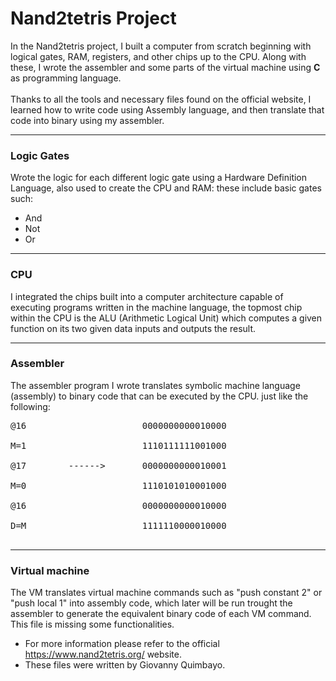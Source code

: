 # Nand2tetris Project 

In the Nand2tetris project, I built a computer from scratch beginning with logical gates, RAM, registers, and other chips up to the CPU. Along with these, I wrote the assembler and some parts of the virtual machine using **C** as programming language.<br />
<br />
Thanks to all the tools and necessary files found on the official website, I  learned how to write code using Assembly language, and then translate that code into binary using my assembler.<br />

---
### Logic Gates

Wrote the logic for each different logic gate using a Hardware Definition Language, also used to create the CPU and RAM: these include basic gates such:

- And
- Not
- Or

---

### CPU

I integrated the chips built into a computer architecture capable of executing programs written in the machine language, the topmost chip within the CPU is the ALU (Arithmetic Logical Unit) which computes a given function on its two given data inputs and outputs the result.

---

### Assembler 

The assembler program I wrote translates symbolic machine language (assembly) to binary code that can be executed by the CPU.
just like the following:
<pre>
@16                      0000000000010000<br />
M=1                      1110111111001000<br />
@17        ------>       0000000000010001<br />
M=0                      1110101010001000<br />
@16                      0000000000010000<br />
D=M                      1111110000010000<br />
</pre>

---

### Virtual machine

The VM translates virtual machine commands such as "push constant 2" or "push local 1" into assembly code, which later will be run trought the assembler to generate the equivalent binary code of each VM command. This file is missing some functionalities.


  * For more information please refer to the official https://www.nand2tetris.org/ website.
  * These files were written by Giovanny Quimbayo.
